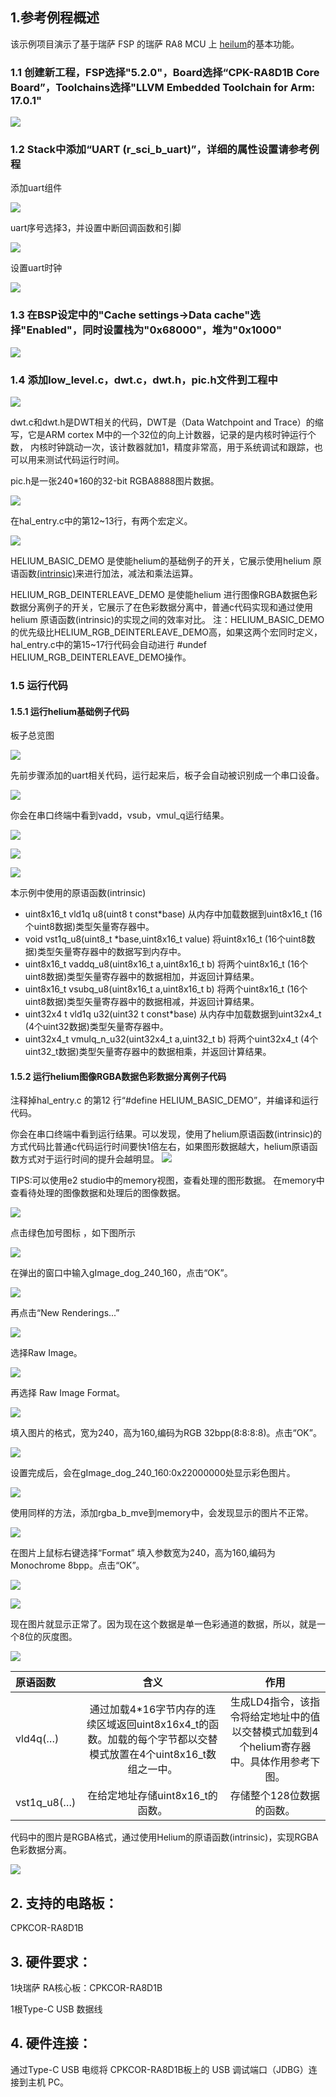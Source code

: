 ## 1.参考例程概述
该示例项目演示了基于瑞萨 FSP 的瑞萨 RA8 MCU 上 [heilum](https://www.arm.com/technologies/helium)的基本功能。

### 1.1 创建新工程，FSP选择"5.2.0"，Board选择“CPK-RA8D1B Core Board”，Toolchains选择"LLVM Embedded Toolchain for Arm: 17.0.1"
![](pic_in_md/create_project.jpg)
### 1.2 Stack中添加“UART (r_sci_b_uart)”，详细的属性设置请参考例程
添加uart组件

![](pic_in_md/add_uart.jpg)

uart序号选择3，并设置中断回调函数和引脚

![](pic_in_md/uart_general_setting.jpg)

设置uart时钟

![](pic_in_md/uart_clock_setting.jpg)


### 1.3 在BSP设定中的"Cache settings->Data cache"选择"Enabled"，同时设置栈为"0x68000"，堆为"0x1000"
![](pic_in_md/bsp_setting.jpg)

### 1.4 添加low_level.c，dwt.c，dwt.h，pic.h文件到工程中

![](pic_in_md/add_files.jpg)



dwt.c和dwt.h是DWT相关的代码，DWT是（Data Watchpoint and Trace）的缩写，它是ARM cortex M中的一个32位的向上计数器，记录的是内核时钟运行个数，
内核时钟跳动一次，该计数器就加1，精度非常高，用于系统调试和跟踪，也可以用来测试代码运行时间。

pic.h是一张240*160的32-bit RGBA8888图片数据。

![](pic_in_md/dog_color.jpg)


在hal_entry.c中的第12~13行，有两个宏定义。

![](pic_in_md/macro_setting.jpg)

HELIUM_BASIC_DEMO 是使能helium的基础例子的开关，它展示使用helium 原语函数[(intrinsic)](https://developer.arm.com/architectures/instruction-sets/intrinsics/)来进行加法，减法和乘法运算。

HELIUM_RGB_DEINTERLEAVE_DEMO 是使能helium 进行图像RGBA数据色彩数据分离例子的开关，它展示了在色彩数据分离中，普通c代码实现和通过使用helium 原语函数(intrinsic)的实现之间的效率对比。
注：HELIUM_BASIC_DEMO的优先级比HELIUM_RGB_DEINTERLEAVE_DEMO高，如果这两个宏同时定义，hal_entry.c中的第15~17行代码会自动进行 #undef HELIUM_RGB_DEINTERLEAVE_DEMO操作。

### 1.5 运行代码
#### 1.5.1 运行helium基础例子代码
板子总览图

![](pic_in_md/overview.jpg)

先前步骤添加的uart相关代码，运行起来后，板子会自动被识别成一个串口设备。

![](pic_in_md/JLink_uart.jpg)

你会在串口终端中看到vadd，vsub，vmul_q运行结果。

![](pic_in_md/helium_result_0.jpg)

![](pic_in_md/helium_result_1.jpg)

![](pic_in_md/helium_result_2.jpg)

本示例中使用的原语函数(intrinsic)

- uint8x16_t vld1q u8(uint8 t const*base)
                从内存中加载数据到uint8x16_t (16个uint8数据)类型矢量寄存器中。
- void vst1q_u8(uint8_t *base,uint8x16_t value)
                将uint8x16_t (16个uint8数据)类型矢量寄存器中的数据写到内存中。
- uint8x16_t vaddq_u8(uint8x16_t a,uint8x16_t b)
                将两个uint8x16_t (16个uint8数据)类型矢量寄存器中的数据相加，并返回计算结果。
- uint8x16_t vsubq_u8(uint8x16_t a,uint8x16_t b)
                将两个uint8x16_t (16个uint8数据)类型矢量寄存器中的数据相减，并返回计算结果。
- uint32x4 t vld1q u32(uint32 t const*base)
                从内存中加载数据到uint32x4_t (4个uint32数据)类型矢量寄存器中。
- uint32x4_t vmulq_n_u32(uint32x4_t a,uint32_t b)
               将两个uint32x4_t (4个uint32_t数据)类型矢量寄存器中的数据相乘，并返回计算结果。

#### 1.5.2 运行helium图像RGBA数据色彩数据分离例子代码
注释掉hal_entry.c 的第12 行“#define HELIUM_BASIC_DEMO”，并编译和运行代码。

你会在串口终端中看到运行结果。可以发现，使用了helium原语函数(intrinsic)的方式代码比普通c代码运行时间要快1倍左右，如果图形数据越大，helium原语函数方式对于运行时间的提升会越明显。
![](pic_in_md/helium_result_3.jpg)

TIPS:可以使用e2 studio中的memory视图，查看处理的图形数据。
在memory中查看待处理的图像数据和处理后的图像数据。

![](pic_in_md/memory_setting_1.jpg)

点击绿色加号图标 ，如下图所示

![](pic_in_md/memory_setting_2.jpg)

在弹出的窗口中输入gImage_dog_240_160，点击“OK”。

![](pic_in_md/memory_setting_3.jpg)

再点击“New Renderings...”

![](pic_in_md/memory_setting_4.jpg)

选择Raw Image。

![](pic_in_md/memory_setting_5.jpg)

再选择 Raw Image Format。

![](pic_in_md/memory_setting_6.jpg)

填入图片的格式，宽为240，高为160,编码为RGB 32bpp(8:8:8:8)。点击“OK”。

![](pic_in_md/memory_setting_7.jpg)

设置完成后，会在gImage_dog_240_160:0x22000000<Raw Image>处显示彩色图片。

![](pic_in_md/memory_setting_8.jpg)

使用同样的方法，添加rgba_b_mve到memory中，会发现显示的图片不正常。

![](pic_in_md/memory_setting_9.jpg)

在图片上鼠标右键选择“Format” 填入参数宽为240，高为160,编码为Monochrome 8bpp。点击“OK”。

![](pic_in_md/memory_setting_10.jpg)

![](pic_in_md/memory_setting_11.jpg)

现在图片就显示正常了。因为现在这个数据是单一色彩通道的数据，所以，就是一个8位的灰度图。

![](pic_in_md/memory_setting_12.jpg)

原语函数 | 含义 | 作用
| :--- | :---: | :---:
vld4q(…) | 通过加载4*16字节内存的连续区域返回uint8x16x4_t的函数。加载的每个字节都以交替模式放置在4个uint8x16_t数组之一中。 | 生成LD4指令，该指令将给定地址中的值以交替模式加载到4个helium寄存器中。具体作用参考下图。
vst1q_u8(…) | 在给定地址存储uint8x16_t的函数。 | 存储整个128位数据的函数。

代码中的图片是RGBA格式，通过使用Helium的原语函数(intrinsic)，实现RGBA色彩数据分离。

![](pic_in_md/helium_result_4.jpg)


## 2. 支持的电路板：
CPKCOR-RA8D1B

## 3. 硬件要求：
1块瑞萨 RA核心板：CPKCOR-RA8D1B

1根Type-C USB 数据线

## 4. 硬件连接：
通过Type-C USB 电缆将 CPKCOR-RA8D1B板上的 USB 调试端口（JDBG）连接到主机 PC。

